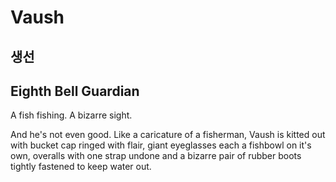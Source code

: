# Vaush

## 생선

## Eighth Bell Guardian

A fish fishing. A bizarre sight. 

And he's not even good. Like a caricature of a fisherman, Vaush is kitted out with bucket cap ringed with flair, giant eyeglasses each a fishbowl on it's own, overalls with one strap undone and a bizarre pair of rubber boots tightly fastened to keep water out. 